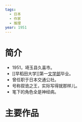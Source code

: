 ```yaml
---
tags:
  - 日本
  - 作家
  - 推理
year: 1951
---
```

# 简介

- 1951，埼玉县久喜市。
- [[早稻田大学]]第一[文学部](文学部.md)毕业。
- 曾任职于日本交通公社。
- 号称叙诡之王，实际写得就那样儿。
- 笔下的角色全是神经病。

# 主要作品
